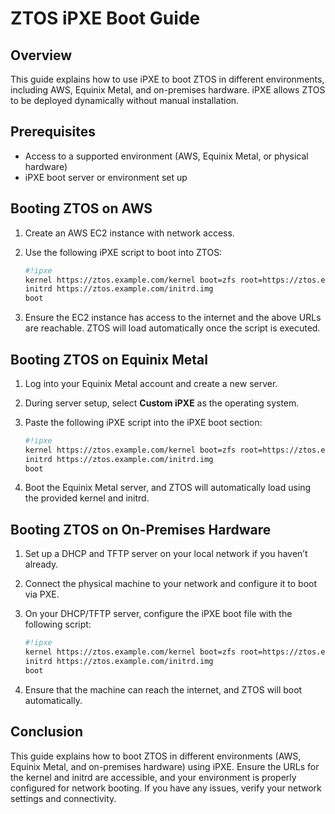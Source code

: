 # ZTOS iPXE Boot Guide

## Overview

This guide explains how to use iPXE to boot ZTOS in different environments, including AWS, Equinix Metal, and on-premises hardware. iPXE allows ZTOS to be deployed dynamically without manual installation.

## Prerequisites

- Access to a supported environment (AWS, Equinix Metal, or physical hardware)
- iPXE boot server or environment set up

## Booting ZTOS on AWS

1. Create an AWS EC2 instance with network access.
2. Use the following iPXE script to boot into ZTOS:

	```bash
	#!ipxe  
	kernel https://ztos.example.com/kernel boot=zfs root=https://ztos.example.com/root.img  
	initrd https://ztos.example.com/initrd.img  
	boot

3. Ensure the EC2 instance has access to the internet and the above URLs are reachable. ZTOS will load automatically once the script is executed.

## Booting ZTOS on Equinix Metal

1. Log into your Equinix Metal account and create a new server.
2. During server setup, select **Custom iPXE** as the operating system.
3. Paste the following iPXE script into the iPXE boot section:

	```bash
	#!ipxe  
	kernel https://ztos.example.com/kernel boot=zfs root=https://ztos.example.com/root.img  
	initrd https://ztos.example.com/initrd.img  
	boot

4. Boot the Equinix Metal server, and ZTOS will automatically load using the provided kernel and initrd.

## Booting ZTOS on On-Premises Hardware

1. Set up a DHCP and TFTP server on your local network if you haven’t already.
2. Connect the physical machine to your network and configure it to boot via PXE.
3. On your DHCP/TFTP server, configure the iPXE boot file with the following script:

	```bash
	#!ipxe  
	kernel https://ztos.example.com/kernel boot=zfs root=https://ztos.example.com/root.img  
	initrd https://ztos.example.com/initrd.img  
	boot

4. Ensure that the machine can reach the internet, and ZTOS will boot automatically.

## Conclusion

This guide explains how to boot ZTOS in different environments (AWS, Equinix Metal, and on-premises hardware) using iPXE. Ensure the URLs for the kernel and initrd are accessible, and your environment is properly configured for network booting. If you have any issues, verify your network settings and connectivity.
